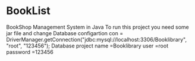 # BookList
 BookShop Management System in Java 
To run this project you need some jar file and change Database configartion 
 			con = DriverManager.getConnection("jdbc:mysql://localhost:3306/Booklibrary", "root", "123456");
Database project name =Booklibrary
user =root 
password =123456
